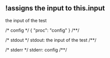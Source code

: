 ## !assigns the input to this.input
the input of the test

/* config */
{ "proc": "config" }
/**/

/* stdout */
stdout: the input of the test
/**/

/* stderr */
stderr: config
/**/